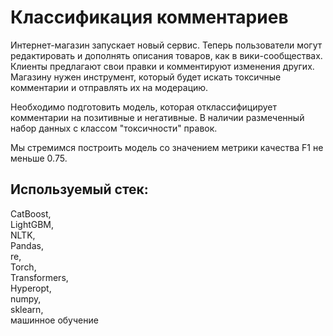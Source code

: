 # Классификация комментариев    
Интернет-магазин запускает новый сервис. Теперь пользователи могут редактировать и дополнять описания товаров, как в вики-сообществах. Клиенты предлагают свои правки и комментируют изменения других. Магазину нужен инструмент, который будет искать токсичные комментарии и отправлять их на модерацию.

Необходимо подготовить модель, которая отклассифицирует комментарии на позитивные и негативные. В наличии размеченный набор данных с классом "токсичности" правок.

Мы стремимся построить модель со значением метрики качества F1 не меньше 0.75.

## Используемый стек:    
CatBoost,    
LightGBM,    
NLTK,    
Pandas,     
re,     
Torch,     
Transformers,     
Hyperopt,     
numpy,     
sklearn,     
машинное обучение    
